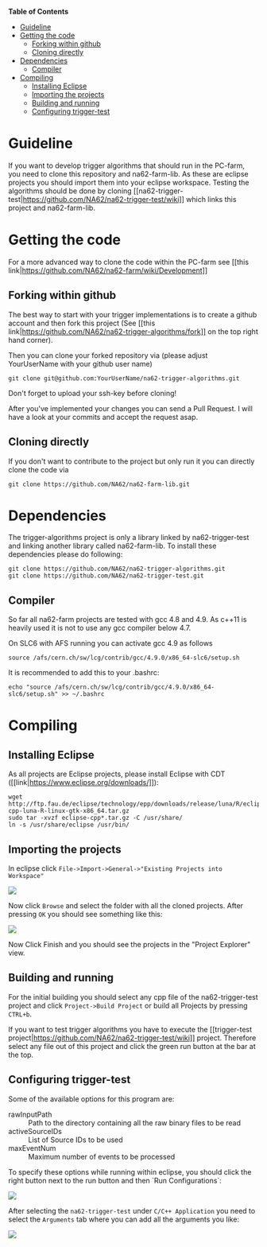 <!-- START doctoc generated TOC please keep comment here to allow auto update -->
<!-- DON'T EDIT THIS SECTION, INSTEAD RE-RUN doctoc TO UPDATE -->
**Table of Contents** 
- [Guideline](#guideline)
- [Getting the code](#getting-the-code)
  - [Forking within github](#forking-within-github)
  - [Cloning directly](#cloning-directly)
- [Dependencies](#dependencies)
  - [Compiler](#compiler)
- [Compiling](#compiling)
  - [Installing Eclipse](#installing-eclipse)
  - [Importing the projects](#importing-the-projects)
  - [Building and running](#building-and-running)
  - [Configuring trigger-test](#configuring-trigger-test)

<!-- END doctoc generated TOC please keep comment here to allow auto update -->

# Guideline

If you want to develop trigger algorithms that should run in the PC-farm, you need to clone this repository and na62-farm-lib. As these are eclipse projects you should import them into your eclipse workspace. Testing the algorithms should be done by cloning [[na62-trigger-test|https://github.com/NA62/na62-trigger-test/wiki]] which links this project and na62-farm-lib.

# Getting the code
For a more advanced way to clone the code within the PC-farm see [[this link|https://github.com/NA62/na62-farm/wiki/Development]]
## Forking within github
The best way to start with your trigger implementations is to create a github account and then fork this project (See [[this link|https://github.com/NA62/na62-trigger-algorithms/fork]] on the top right hand corner).

Then you can clone your forked repository via (please adjust YourUserName with your github user name)
```
git clone git@github.com:YourUserName/na62-trigger-algorithms.git
```

Don't forget to upload your ssh-key before cloning!

After you've implemented your changes you can send a Pull Request. I will have a look at your commits and accept the request asap.

## Cloning directly
If you don't want to contribute to the project but only run it you can directly clone the code via 
```
git clone https://github.com/NA62/na62-farm-lib.git
```

# Dependencies
The trigger-algorithms project is only a library linked by na62-trigger-test and linking another library called na62-farm-lib. To install these dependencies please do following:
```
git clone https://github.com/NA62/na62-trigger-algorithms.git
git clone https://github.com/NA62/na62-trigger-test.git
```

## Compiler
So far all na62-farm projects are tested with gcc 4.8 and 4.9. As c++11 is heavily used it is not to use any gcc compiler below 4.7.

On SLC6 with AFS running you can activate gcc 4.9 as follows
```
source /afs/cern.ch/sw/lcg/contrib/gcc/4.9.0/x86_64-slc6/setup.sh
```

It is recommended to add this to your .bashrc:
```
echo "source /afs/cern.ch/sw/lcg/contrib/gcc/4.9.0/x86_64-slc6/setup.sh" >> ~/.bashrc
```

# Compiling
## Installing Eclipse
As all projects are Eclipse projects, please install Eclipse with CDT ([[link|https://www.eclipse.org/downloads/]]):
```
wget http://ftp.fau.de/eclipse/technology/epp/downloads/release/luna/R/eclipse-cpp-luna-R-linux-gtk-x86_64.tar.gz
sudo tar -xvzf eclipse-cpp*.tar.gz -C /usr/share/
ln -s /usr/share/eclipse /usr/bin/
```

## Importing the projects
In eclipse click `File->Import->General->"Existing Projects into Workspace"`

![](https://raw.githubusercontent.com/NA62/na62-farm-docs/master/wiki-images/eclipse/importProjects.png)

Now click `Browse` and select the folder with all the cloned projects. After pressing `OK` you should see something like this:

![](https://raw.githubusercontent.com/NA62/na62-farm-docs/master/wiki-images/eclipse/importProjects2.png)

Now Click Finish and you should see the projects in the "Project Explorer" view.

## Building and running
For the initial building you should select any cpp file of the na62-trigger-test project and click `Project->Build Project` or build all Projects by pressing `CTRL+b`.

If you want to test trigger algorithms you have to execute the [[trigger-test project|https://github.com/NA62/na62-trigger-test/wiki]] project. Therefore select any file out of this project and click the green run button at the bar at the top.

## Configuring trigger-test
 Some of the available options for this program are:
<dl>
  <dt>rawInputPath</dt>
  <dd>Path to the directory containing all the raw binary files to be read</dd>
  <dt>activeSourceIDs</dt>
  <dd>List of Source IDs to be used</dd>
  <dt>maxEventNum</dt>
  <dd>Maximum number of events to be processed</dd>
</dl>
To specify these options while running within eclipse, you should click the right button next to the run button and then `Run Configurations`:

![](https://raw.githubusercontent.com/NA62/na62-farm-docs/master/wiki-images/eclipse/runConfigs.png)

After selecting the `na62-trigger-test` under `C/C++ Application` you need to select the `Arguments` tab where you can add all the arguments you like:

![](https://raw.githubusercontent.com/NA62/na62-farm-docs/master/wiki-images/eclipse/runConfigs2.png)